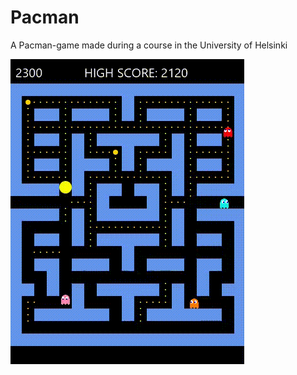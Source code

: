 # Pacman

A Pacman-game made during a course in the University of Helsinki


![alt text](https://github.com/RoopeNiemi/OTMtyo/blob/master/gif/pacmanGIF.gif)


